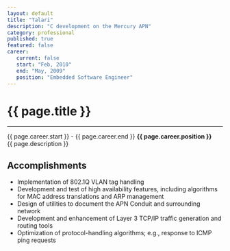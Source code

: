 ```yaml
---
layout: default
title: "Talari"
description: "C development on the Mercury APN"  
category: professional
published: true
featured: false
career:
   current: false
   start: "Feb, 2010"
   end: "May, 2009"
   position: "Embedded Software Engineer"
---
```


# {{ page.title }}
---
{{ page.career.start }} - {{ page.career.end }}  **{{ page.career.position }}**  
{{ page.description }}
## Accomplishments
* Implementation of 802.1Q VLAN tag handling
* Development and test of high availability features, including algorithms for MAC address translations and ARP management
* Design of utilities to document the APN Conduit and surrounding network
* Development and enhancement of Layer 3 TCP/IP traffic generation and routing tools
* Optimization of protocol-handling algorithms; e.g., response to ICMP ping requests
